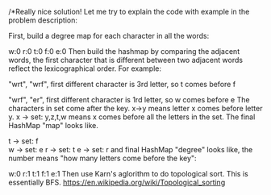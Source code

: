 /*Really nice solution! Let me try to explain the code with example in the problem description:

First, build a degree map for each character in all the words:

w:0
r:0
t:0
f:0
e:0
Then build the hashmap by comparing the adjacent words, the first character that is different between two adjacent words reflect the lexicographical order. For example:

 "wrt",
 "wrf",
    first different character is 3rd letter, so t comes before f

 "wrf",
 "er",
    first different character is 1rd letter, so w comes before e
The characters in set come after the key. x->y means letter x comes before letter y. x -> set: y,z,t,w means x comes before all the letters in the set. The final HashMap "map" looks like.

t -> set: f    
w -> set: e
r -> set: t
e -> set: r
and final HashMap "degree" looks like, the number means "how many letters come before the key":

w:0
r:1
t:1
f:1
e:1
Then use Karn's aglorithm to do topological sort. This is essentially BFS. https://en.wikipedia.org/wiki/Topological_sorting
